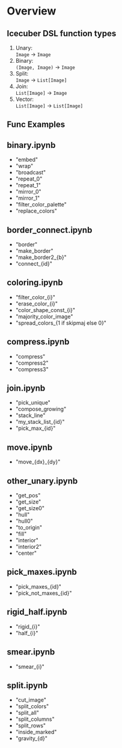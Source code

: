 # Overview

## Icecuber DSL function types


1. Unary:  
 `Image` -> `Image`
2. Binary:  
 `(Image, Image)` -> `Image`
3. Split:  
 `Image` -> `List[Image]`
4. Join:   
 `List[Image]` -> `Image`
5. Vector:  
 `List[Image]` -> `List[Image]`

## Func Examples

## binary.ipynb
- "embed"
- "wrap"
- "broadcast"
- "repeat_0"
- "repeat_1"
- "mirror_0"
- "mirror_1"
- "filter_color_palette"
- "replace_colors"

## border_connect.ipynb
- "border"
- "make_border"
- "make_border2_{b}"
- "connect_{id}"

## coloring.ipynb
- "filter_color_{i}"
- "erase_color_{i}"
- "color_shape_const_{i}"
- "majority_color_image"
- "spread_colors_{1 if skipmaj else 0}"

## compress.ipynb
- "compress"
- "compress2"
- "compress3"

## join.ipynb
- "pick_unique"
- "compose_growing"
- "stack_line"
- "my_stack_list_{id}"
- "pick_max_{id}"
    
## move.ipynb
- "move_{dx}_{dy}" 

## other_unary.ipynb
- "get_pos"
- "get_size"
- "get_size0"
- "hull"
- "hull0"
- "to_origin"
- "fill"
- "interior"
- "interior2"
- "center"

## pick_maxes.ipynb
- "pick_maxes_{id}"
- "pick_not_maxes_{id}"

## rigid_half.ipynb
- "rigid_{i}"
- "half_{i}"

## smear.ipynb
- "smear_{i}"

## split.ipynb
- "cut_image"
- "split_colors"
- "split_all"
- "split_columns"
- "split_rows"
- "inside_marked"
- "gravity_{d}"
